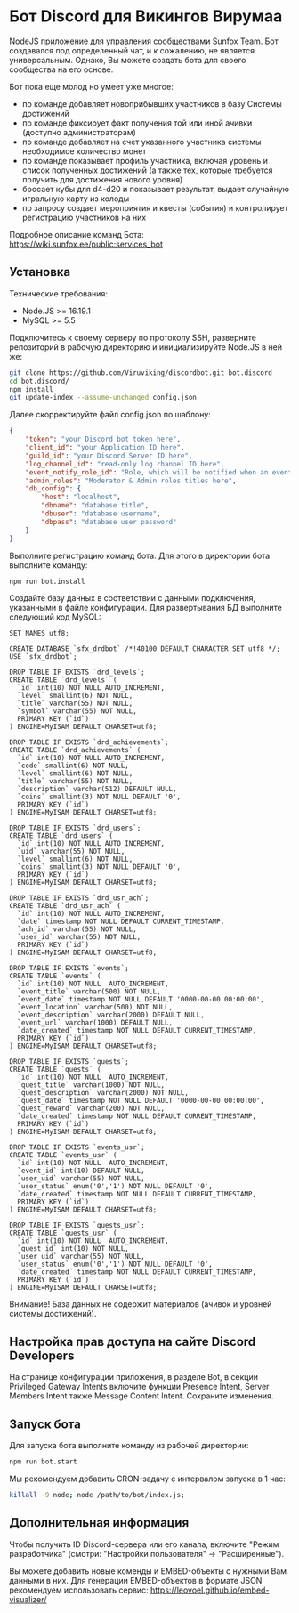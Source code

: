 # Бот Discord для Викингов Вирумаа
NodeJS приложение для управления сообществами Sunfox Team. Бот создавался под определенный чат, и к сожалению, не является универсальным. Однако, Вы можете создать бота для своего сообщества на его основе. 

Бот пока еще молод но умеет уже многое:
* по команде добавляет новоприбывших участников в базу Системы достижений
* по команде фиксирует факт получения той или иной ачивки (доступно администраторам)
* по команде добавляет на счет указанного участника системы необходимое количество монет
* по команде показывает профиль участника, включая уровень и список полученных достижений (а также тех, которые требуется получить для достижения нового уровня)
* бросает кубы для d4-d20 и показывает результат, выдает случайную игральную карту из колоды
* по запросу создает мероприятия и квесты (события) и контролирует регистрацию участников на них

Подробное описание команд Бота: https://wiki.sunfox.ee/public:services_bot

## Установка
Технические требования:
* Node.JS >= 16.19.1
* MySQL >= 5.5

Подключитесь к своему серверу по протоколу SSH, разверните репозиторий в рабочую директорию и инициализируйте Node.JS в ней же:
```bash
git clone https://github.com/Viruviking/discordbot.git bot.discord
cd bot.discord/
npm install
git update-index --assume-unchanged config.json
```
Далее скорректируйте файл config.json по шаблону:
```json
{
    "token": "your Discord bot token here",
    "client_id": "your Application ID here",
    "guild_id": "your Discord Server ID here",
    "log_channel_id": "read-only log channel ID here",
    "event_notify_role_id": "Role, which will be notified when an event created",
    "admin_roles": "Moderator & Admin roles titles here",
    "db_config": {
        "host": "localhost",
        "dbname": "database title",
        "dbuser": "database username",
        "dbpass": "database user password"
    }
}
```
Выполните регистрацию команд бота. Для этого в директории бота выполните команду:
```bash
npm run bot.install
```
Создайте базу данных в соответствии с данными подключения, указанными в файле конфигурации. Для развертывания БД выполните следующий код MySQL:
```mysql
SET NAMES utf8;

CREATE DATABASE `sfx_drdbot` /*!40100 DEFAULT CHARACTER SET utf8 */;
USE `sfx_drdbot`;

DROP TABLE IF EXISTS `drd_levels`;
CREATE TABLE `drd_levels` (
  `id` int(10) NOT NULL AUTO_INCREMENT,
  `level` smallint(6) NOT NULL,
  `title` varchar(55) NOT NULL,
  `symbol` varchar(55) NOT NULL,
  PRIMARY KEY (`id`)
) ENGINE=MyISAM DEFAULT CHARSET=utf8;

DROP TABLE IF EXISTS `drd_achievements`;
CREATE TABLE `drd_achievements` (
  `id` int(10) NOT NULL AUTO_INCREMENT,
  `code` smallint(6) NOT NULL,
  `level` smallint(6) NOT NULL,
  `title` varchar(55) NOT NULL,
  `description` varchar(512) DEFAULT NULL,
  `coins` smallint(3) NOT NULL DEFAULT '0',
  PRIMARY KEY (`id`)
) ENGINE=MyISAM DEFAULT CHARSET=utf8;

DROP TABLE IF EXISTS `drd_users`;
CREATE TABLE `drd_users` (
  `id` int(10) NOT NULL AUTO_INCREMENT,
  `uid` varchar(55) NOT NULL,
  `level` smallint(6) NOT NULL,
  `coins` smallint(3) NOT NULL DEFAULT '0',
  PRIMARY KEY (`id`)
) ENGINE=MyISAM DEFAULT CHARSET=utf8;

DROP TABLE IF EXISTS `drd_usr_ach`;
CREATE TABLE `drd_usr_ach` (
  `id` int(10) NOT NULL AUTO_INCREMENT,
  `date` timestamp NOT NULL DEFAULT CURRENT_TIMESTAMP,
  `ach_id` varchar(55) NOT NULL,
  `user_id` varchar(55) NOT NULL,
  PRIMARY KEY (`id`)
) ENGINE=MyISAM DEFAULT CHARSET=utf8;

DROP TABLE IF EXISTS `events`;
CREATE TABLE `events` (
  `id` int(10) NOT NULL  AUTO_INCREMENT,
  `event_title` varchar(500) NOT NULL,
  `event_date` timestamp NOT NULL DEFAULT '0000-00-00 00:00:00',
  `event_location` varchar(500) NOT NULL,
  `event_description` varchar(2000) DEFAULT NULL,
  `event_url` varchar(1000) DEFAULT NULL,
  `date_created` timestamp NOT NULL DEFAULT CURRENT_TIMESTAMP,
  PRIMARY KEY (`id`)
) ENGINE=MyISAM DEFAULT CHARSET=utf8;

DROP TABLE IF EXISTS `quests`;
CREATE TABLE `quests` (
  `id` int(10) NOT NULL  AUTO_INCREMENT,
  `quest_title` varchar(1000) NOT NULL,
  `quest_description` varchar(2000) NOT NULL,
  `quest_date` timestamp NOT NULL DEFAULT '0000-00-00 00:00:00',
  `quest_reward` varchar(200) NOT NULL,
  `date_created` timestamp NOT NULL DEFAULT CURRENT_TIMESTAMP,
  PRIMARY KEY (`id`)
) ENGINE=MyISAM DEFAULT CHARSET=utf8;

DROP TABLE IF EXISTS `events_usr`;
CREATE TABLE `events_usr` (
  `id` int(10) NOT NULL  AUTO_INCREMENT,
  `event_id` int(10) DEFAULT NULL,
  `user_uid` varchar(55) NOT NULL,
  `user_status` enum('0','1') NOT NULL DEFAULT '0',
  `date_created` timestamp NOT NULL DEFAULT CURRENT_TIMESTAMP,
  PRIMARY KEY (`id`)
) ENGINE=MyISAM DEFAULT CHARSET=utf8;

DROP TABLE IF EXISTS `quests_usr`;
CREATE TABLE `quests_usr` (
  `id` int(10) NOT NULL  AUTO_INCREMENT,
  `quest_id` int(10) NOT NULL,
  `user_uid` varchar(55) NOT NULL,
  `user_status` enum('0','1') NOT NULL DEFAULT '0',
  `date_created` timestamp NOT NULL DEFAULT CURRENT_TIMESTAMP,
  PRIMARY KEY (`id`)
) ENGINE=MyISAM DEFAULT CHARSET=utf8;
```
Внимание! База данных не содержит материалов (ачивок и уровней системы достижений).

## Настройка прав доступа на сайте Discord Developers

На странице конфигурации приложения, в разделе Bot, в секции Privileged Gateway Intents включите функции Presence Intent, Server Members Intent также Message Content Intent. Сохраните изменения.

## Запуск бота
Для запуска бота выполните команду из рабочей директории:
```bash
npm run bot.start
```
Мы рекомендуем добавить CRON-задачу с интервалом запуска в 1 час:
```bash
killall -9 node; node /path/to/bot/index.js;
```
## Дополнительная информация
Чтобы получить ID Discord-сервера или его канала, включите "Режим разработчика" (смотри: "Настройки пользователя" -> "Расширенные").

Вы можете добавить новые коменды и EMBED-объекты с нужными Вам данными в них. Для генерации EMBED-объектов в формате JSON рекомендуем использовать сервис: https://leovoel.github.io/embed-visualizer/